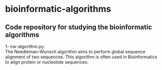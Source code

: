 # bioinformatic-algorithms
## Code repository for studying the bioinformatic algorithms
1- nw-algorithm.py: <br>
The Needleman–Wunsch algorithm aims to perform global sequence alignment of two sequences. This algorithm is often used in Bioinformatics to align protein or nucleotide sequences.
